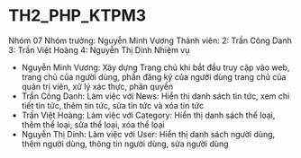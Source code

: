 # TH2_PHP_KTPM3
Nhóm 07
Nhóm trưởng: Nguyễn Minh Vương
Thành viên: 2: Trần Công Danh
            3: Trần Việt Hoàng
            4: Nguyễn Thị Dinh
Nhiệm vụ
- Nguyễn Minh Vương: Xây dựng Trang chủ khi bắt đầu truy cập vào web, trang chủ của người dùng, phần đăng ký của người dùng trang chủ của quản trị viên, xử lý xác thực, phân quyền
- Trần Công Danh: Làm việc với News: Hiển thị danh sách tin tức, xem chi tiết tin tức, thêm tin tức, sửa tin tức và xóa tin tức
- Trần Việt Hoàng: Làm việc với Category: Hiển thị danh sách thể loại, thêm thể loại, sửa thể loại, xóa thể loại
- Nguyễn Thị Dinh: Làm việc với User: Hiển thị danh sách người dùng, thêm người dùng, thông tin người dùng, sửa người dùng

